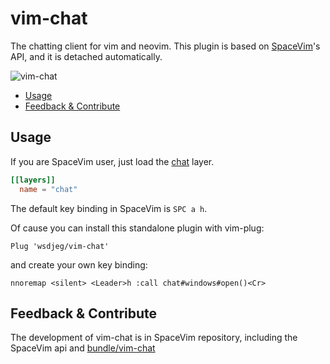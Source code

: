 # vim-chat

The chatting client for vim and neovim. This plugin is based on [SpaceVim](https://spacevim.org)'s API, and it is detached automatically.

![vim-chat](https://user-images.githubusercontent.com/13142418/166140007-d11d5e92-b32d-414f-b56b-64e28d03fd0e.png)

<!-- vim-markdown-toc GFM -->

- [Usage](#usage)
- [Feedback & Contribute](#feedback--contribute)

<!-- vim-markdown-toc -->

## Usage

If you are SpaceVim user, just load the [chat](https://spacevim.org/layers/chat/) layer.

```toml
[[layers]]
  name = "chat"
```

The default key binding in SpaceVim is `SPC a h`.

Of cause you can install this standalone plugin with vim-plug:

```
Plug 'wsdjeg/vim-chat'
```

and create your own key binding:

```
nnoremap <silent> <Leader>h :call chat#windows#open()<Cr>
```

## Feedback & Contribute

The development of vim-chat is in SpaceVim repository, including the SpaceVim api and [bundle/vim-chat](https://github.com/SpaceVim/SpaceVim/tree/master/bundle/vim-chat)

